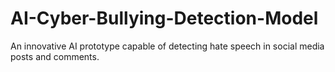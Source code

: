 # AI-Cyber-Bullying-Detection-Model
An innovative AI prototype capable of detecting hate speech in social media posts and comments.
